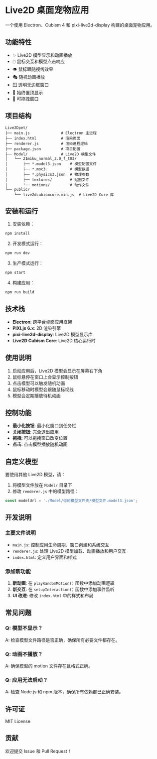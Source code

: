 # Live2D 桌面宠物应用

一个使用 Electron、Cubism 4 和 pixi-live2d-display 构建的桌面宠物应用。

## 功能特性

- ✨ Live2D 模型显示和动画播放
- 🖱️ 鼠标交互和模型点击响应
- 👁️ 鼠标跟随视线效果
- 🎭 随机动画播放
- 🪟 透明无边框窗口
- 📌 始终置顶显示
- 🎯 可拖拽窗口

## 项目结构

```
Live2Dpet/
├── main.js              # Electron 主进程
├── index.html           # 渲染页面
├── renderer.js          # 渲染进程逻辑
├── package.json         # 项目配置
├── Model/               # Live2D 模型文件
│   └── 21miku_normal_3.0_f_t03/
│       ├── *.model3.json    # 模型配置文件
│       ├── *.moc3           # 模型数据
│       ├── *.physics3.json  # 物理参数
│       ├── textures/        # 贴图文件
│       └── motions/         # 动作文件
└── public/
    └── live2dcubismcore.min.js  # Live2D Core 库
```

## 安装和运行

1. 安装依赖：
```bash
npm install
```

2. 开发模式运行：
```bash
npm run dev
```

3. 生产模式运行：
```bash
npm start
```

4. 构建应用：
```bash
npm run build
```

## 技术栈

- **Electron**: 跨平台桌面应用框架
- **PIXI.js 6.x**: 2D 渲染引擎
- **pixi-live2d-display**: Live2D 模型显示库
- **Live2D Cubism Core**: Live2D 核心运行时

## 使用说明

1. 启动应用后，Live2D 模型会显示在屏幕右下角
2. 鼠标悬停在窗口上会显示控制按钮
3. 点击模型可以触发随机动画
4. 鼠标移动时模型会跟随鼠标视线
5. 模型会定期播放待机动画

## 控制功能

- **最小化按钮**: 最小化窗口到任务栏
- **关闭按钮**: 完全退出应用
- **拖拽**: 可以拖拽窗口改变位置
- **点击**: 点击模型播放随机动画

## 自定义模型

要使用其他 Live2D 模型，请：

1. 将模型文件放在 `Model/` 目录下
2. 修改 `renderer.js` 中的模型路径：
```javascript
const modelUrl = './Model/你的模型文件夹/模型文件.model3.json';
```

## 开发说明

### 主要文件说明

- `main.js`: 控制应用生命周期、窗口创建和系统交互
- `renderer.js`: 处理 Live2D 模型加载、动画播放和用户交互
- `index.html`: 定义用户界面和样式

### 添加新功能

1. **新动画**: 在 `playRandomMotion()` 函数中添加动画逻辑
2. **新交互**: 在 `setupInteraction()` 函数中添加事件监听
3. **UI 改进**: 修改 `index.html` 中的样式和布局

## 常见问题

### Q: 模型不显示？
A: 检查模型文件路径是否正确，确保所有必要文件都存在。

### Q: 动画不播放？
A: 确保模型的 motion 文件存在且格式正确。

### Q: 应用无法启动？
A: 检查 Node.js 和 npm 版本，确保所有依赖都已正确安装。

## 许可证

MIT License

## 贡献

欢迎提交 Issue 和 Pull Request！

